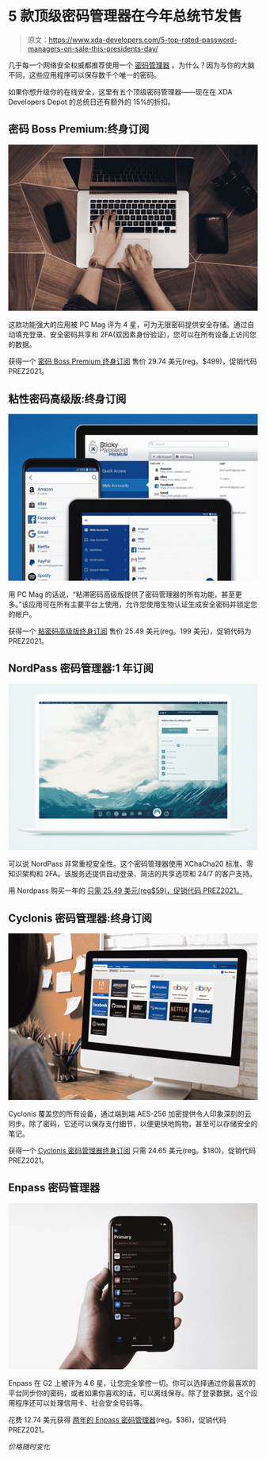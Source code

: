 # 5 款顶级密码管理器在今年总统节发售

> 原文：<https://www.xda-developers.com/5-top-rated-password-managers-on-sale-this-presidents-day/>

几乎每一个网络安全权威都推荐使用一个 [密码管理器](https://www.xda-developers.com/the-best-password-managers-for-android/) 。为什么？因为与你的大脑不同，这些应用程序可以保存数千个唯一的密码。

如果你想升级你的在线安全，这里有五个顶级密码管理器——现在在 XDA Developers Depot 的总统日还有额外的 15%的折扣。

## **密码 Boss Premium:终身订阅**

**![](img/03b483d063abff411660d8c36e2a5a92.png)**

这款功能强大的应用被 PC Mag 评为 4 星，可为无限密码提供安全存储。通过自动填充登录、安全密码共享和 2FA(双因素身份验证)，您可以在所有设备上访问您的数据。

获得一个 [密码 Boss Premium 终身订阅](https://depot.xda-developers.com/sales/password-boss-premium-lifetime-subscription?utm_source=xda-developers.com&utm_medium=referral&utm_campaign=password-boss-premium-lifetime-subscription&utm_term=scsf-476027&utm_content=a0x1P000004Z8zGQAS&scsonar=1) 售价 29.74 美元(reg。$499)，促销代码 PREZ2021。

## **粘性密码高级版:终身订阅**

**![](img/1f35b5c3761da6d30a774fa8a566f204.png)**

用 PC Mag 的话说，“粘滞密码高级版提供了密码管理器的所有功能，甚至更多。”该应用可在所有主要平台上使用，允许您使用生物认证生成安全密码并锁定您的帐户。

获得一个 [粘密码高级版终身订阅](https://depot.xda-developers.com/sales/sticky-password-premium-lifetime-subscription-4?utm_source=xda-developers.com&utm_medium=referral&utm_campaign=sticky-password-premium-lifetime-subscription-4&utm_term=scsf-476029&utm_content=a0x1P000004Z8zGQAS&scsonar=1) 售价 25.49 美元(reg。199 美元)，促销代码为 PREZ2021。

## **NordPass 密码管理器:1 年订阅**

**![](img/7c25dd08a27a03b0929b2aab314d8183.png)**

可以说 NordPass 非常重视安全性。这个密码管理器使用 XChaCha20 标准、零知识架构和 2FA。该服务还提供自动登录、简洁的共享选项和 24/7 的客户支持。

用 Nordpass 购买一年的 [只需 25.49 美元(reg$59)，促销代码 PREZ2021。](https://depot.xda-developers.com/sales/nordpass-1-yr-subscription?utm_source=xda-developers.com&utm_medium=referral&utm_campaign=nordpass-1-yr-subscription&utm_term=scsf-476028&utm_content=a0x1P000004Z8zGQAS&scsonar=1)

## **Cyclonis 密码管理器:终身订阅**

**![](img/850e985955d37337d453fb63a905c425.png)**

Cyclonis 覆盖您的所有设备，通过端到端 AES-256 加密提供令人印象深刻的云同步。除了密码，它还可以保存支付细节，以便更快地购物，甚至可以存储安全的笔记。

获得一个 [Cyclonis 密码管理器终身订阅](https://depot.xda-developers.com/sales/lifetime-cyclonis-password-manager-unlimited-devices?utm_source=xda-developers.com&utm_medium=referral&utm_campaign=lifetime-cyclonis-password-manager-unlimited-devices&utm_term=scsf-476031&utm_content=a0x1P000004Z8zGQAS&scsonar=1) 只需 24.65 美元(reg。$180)，促销代码 PREZ2021。

## **Enpass 密码管理器**

**![](img/f76588c79dd800cfb594610c43f60ddb.png)**

Enpass 在 G2 上被评为 4.6 星，让您完全掌控一切。你可以选择通过你最喜欢的平台同步你的密码，或者如果你喜欢的话，可以离线保存。除了登录数据，这个应用程序还可以处理信用卡、社会安全号码等。

花费 12.74 美元获得 [两年的 Enpass 密码管理器](https://depot.xda-developers.com/sales/enpass-2-yr-subscription?utm_source=xda-developers.com&utm_medium=referral&utm_campaign=enpass-2-yr-subscription&utm_term=scsf-470518&utm_content=a0x1P000004Z8zGQAS&scsonar=1)(reg。$36)，促销代码 PREZ2021。

*价格随时变化*